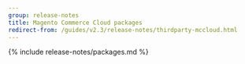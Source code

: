 ```yaml
---
group: release-notes
title: Magento Commerce Cloud packages
redirect-from: /guides/v2.3/release-notes/thirdparty-mccloud.html
---
```


<!-- The 'packages' variable contains the 'packages' node of the '_data/codebase/v2_3/cloud/composer_lock.json' file
{% assign packages = site.data.codebase.v2_3.cloud.composer_lock.packages %} -->

<!-- The 'packages-dev' variable contains the 'packages-dev' node of the '_data/codebase/v2_3/cloud/composer_lock.json' file
{% assign packages-dev = site.data.codebase.v2_3.cloud.composer_lock.packages-dev %} -->

<!-- The 'product' variable contains data of the 'magento/magento-cloud-metapackage' package {% assign product = packages | where_exp: "package", "package.name == 'magento/magento-cloud-metapackage'" | first %} -->

<!-- The edition variable contains `ece` value from the _data/var.yml file
{% assign edition = site.data.var.ece %} -->

{% include release-notes/packages.md %}
